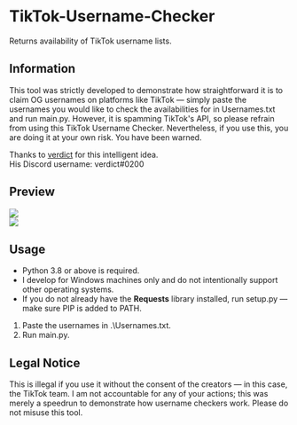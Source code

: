 # TikTok-Username-Checker
Returns availability of TikTok username lists.

## Information
This tool was strictly developed to demonstrate how straightforward it is to claim OG usernames on platforms like TikTok — simply paste the usernames you would like to check the availabilities for in Usernames.txt and run main.py. However, it is spamming TikTok's API, so please refrain from using this TikTok Username Checker. Nevertheless, if you use this, you are doing it at your own risk. You have been warned.

Thanks to [verdict](https://github.com/notverdict) for this intelligent idea.<br>
His Discord username: verdict#0200

## Preview
![](https://i.imgur.com/JZIqWBG.png)<br>
![](https://i.imgur.com/rWBERjB.png)

## Usage
- Python 3.8 or above is required.
- I develop for Windows machines only and do not intentionally support other operating systems.
- If you do not already have the **Requests** library installed, run setup.py — make sure PIP is added to PATH.
1. Paste the usernames in .\Usernames.txt.
2. Run main.py.

## Legal Notice
This is illegal if you use it without the consent of the creators — in this case, the TikTok team. I am not accountable for any of your actions; this was merely a speedrun to demonstrate how username checkers work. Please do not misuse this tool.
